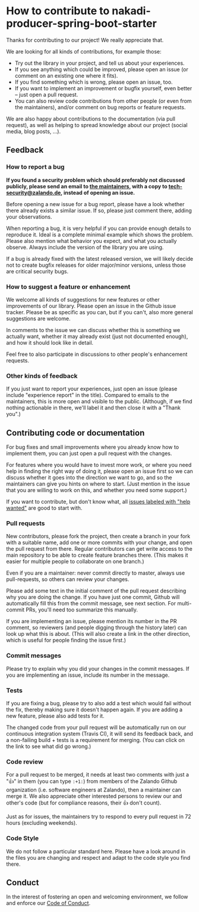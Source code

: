 # How to contribute to nakadi-producer-spring-boot-starter

Thanks for contributing to our project! We really appreciate that.

We are looking for all kinds of contributions, for example those:

* Try out the library in your project, and tell us about your experiences.
* If you see anything which could be improved, please open an issue (or comment on an existing one where it fits).
* If you find something which is wrong, please open an issue, too.
* If you want to implement an improvement or bugfix yourself, even better – just open a pull request.
* You can also review code contributions from other people (or even from the maintainers), and/or comment on bug reports or feature requests.

We are also happy about contributions to the documentation (via pull request), as well as helping to spread knowledge about our project (social media, blog posts, ...).

## Feedback

### How to report a bug

**If you found a security problem which should preferably not discussed publicly, please send an email to [the maintainers](MAINTAINERS), with a copy to tech-security@zalando.de, instead of opening an issue.**

Before opening a new issue for a bug report, please have a look whether there already exists a similar issue. If so, please just comment there, adding your observations.

When reporting a bug, it is very helpful if you can provide enough details to reproduce it. Ideal is a complete minimal example which shows the problem. Please also mention what behavior you expect, and what you actually observe. Always include the version of the library you are using.

If a bug is already fixed with the latest released version, we will likely decide not to create bugfix releases for older major/minor versions, unless those are critical security bugs.

### How to suggest a feature or enhancement

We welcome all kinds of suggestions for new features or other improvements of our library. Please open an issue in the Github issue tracker. Please be as specific as you can, but if you can't, also more general suggestions are welcome.

In comments to the issue we can discuss whether this is something we actually want, whether it may already exist (just not documented enough), and how it should look like in detail.

Feel free to also participate in discussions to other people's enhancement requests.

### Other kinds of feedback

If you just want to report your experiences, just open an issue (please include "experience report" in the title). Compared to emails to the maintainers, this is more open and visible to the public. (Although, if we find nothing actionable in there, we'll label it and then close it with a "Thank you".)

## Contributing code or documentation

For bug fixes and small improvements where you already know how to implement them, you can just open a pull request with the changes.

For features where you would have to invest more work, or where you need help in finding the right way of doing it, please open an issue first so we can discuss whether it goes into the direction we want to go, and so the maintainers can give you hints on where to start. (Just mention in the issue that you are willing to work on this, and whether you need some support.)

If you want to contribute, but don't know what, all [issues labeled with "help wanted"](https://github.com/zalando-nakadi/nakadi-producer-spring-boot-starter/labels/help%20wanted) are good to start with.

### Pull requests

New contributors, please fork the project, then create a branch in your fork with a suitable name, add one or more commits with your change, and open the pull request from there. Regular contributors can get write access to the main repository to be able to create feature branches there. (This makes it easier for multiple people to collaborate on one branch.)

Even if you are a maintainer: never commit directly to master, always use pull-requests, so others can review your changes.

Please add some text in the initial comment of the pull request describing why you are doing the change. If you have just one commit, Github will automatically fill this from the commit message, see next section. For multi-commit PRs, you'll need too summarize this manually.

If you are implementing an issue, please mention its number in the PR comment, so reviewers (and people digging through the history later) can look up what this is about. (This will also create a link in the other direction, which is useful for people finding the issue first.)

### Commit messages

Please try to explain why you did your changes in the commit messages. If you are implementing an issue, include its number in the message.

### Tests

If you are fixing a bug, please try to also add a test which would fail without the fix, thereby making sure it doesn't happen again. If you are adding a new feature, please also add tests for it.

The changed code from your pull request will be automatically run on our continuous integration system (Travis CI), it will send its feedback back, and a non-failing build + tests is a requirement for merging. (You can click on the link to see what did go wrong.)

### Code review

For a pull request to be merged, it needs at least two comments with just a ":+1:" in them (you can type `:+1:`) from members of the Zalando Github organization (i.e. software engineers at Zalando), then a maintainer can merge it. We also appreciate other interested persons to review our and other's code (but for compliance reasons, their :+1: don't count).

Just as for issues, the maintainers try to respond to every pull request in 72 hours (excluding weekends).

### Code Style
We do not follow a particular standard here. Please have a look around in the files you are changing and respect and adapt to the code style you find there.

## Conduct

In the interest of fostering an open and welcoming environment, we follow and enforce our [Code of Conduct](https://github.com/zalando-nakadi/nakadi-producer-spring-boot-starter/blob/master/CODE_OF_CONDUCT.md).
